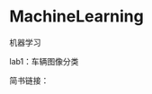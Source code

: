 # MachineLearning
机器学习

lab1：车辆图像分类

简书链接：

[【pytorch】利用resnet50进行汽车图像分类]: https://www.jianshu.com/p/b935e108ba7d



